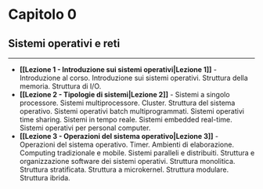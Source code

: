 # Capitolo 0
## Sistemi operativi e reti
---
- **[[Lezione 1 - Introduzione sui sistemi operativi|Lezione 1]]** - Introduzione al corso. Introduzione sui sistemi operativi. Struttura della memoria. Struttura di I/O.
- **[[Lezione 2 - Tipologie di sistemi|Lezione 2]]** - Sistemi a singolo processore. Sistemi multiprocessore. Cluster. Struttura del sistema operativo. Sistemi operativi batch multiprogrammati. Sistemi operativi time sharing. Sistemi in tempo reale. Sistemi embedded real-time. Sistemi operativi per personal computer.
- **[[Lezione 3 - Operazioni del sistema operativo|Lezione 3]]** - Operazioni del sistema operativo. Timer. Ambienti di elaborazione. Computing tradizionale e mobile. Sistemi paralleli e distribuiti. Struttura e organizzazione software dei sistemi operativi. Struttura monolitica. Struttura stratificata. Struttura a microkernel. Struttura modulare. Struttura ibrida.